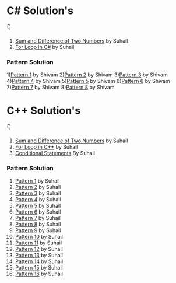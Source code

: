 # C# Solution's

👇
1) [Sum and Difference of Two Numbers](https://github.com/suhaillahmad/DSC-ASSIGNMENT-SOLUTION/blob/main/assigment%20solution%20C%23/Sum_and_Difference_Two_Numbers.c) by Suhail
2) [For Loop in C#](https://github.com/suhaillahmad/DSC-ASSIGNMENT-SOLUTION/blob/main/assigment%20solution%20C%23/For_Loop_in_C.c) by Suhail

### Pattern Solution 

1)[Pattern 1](https://github.com/suhaillahmad/DSC-ASSIGNMENT-SOLUTION/blob/main/assigment%20solution%20C%23/pattern(1).c) by Shivam
2)[Pattern 2](https://github.com/suhaillahmad/DSC-ASSIGNMENT-SOLUTION/blob/main/assigment%20solution%20C%23/pattern(2).c) by Shivam
3)[Pattern 3](https://github.com/suhaillahmad/DSC-ASSIGNMENT-SOLUTION/blob/main/assigment%20solution%20C%23/pattern(3).c) by Shivam
4)[Pattern 4](https://github.com/suhaillahmad/DSC-ASSIGNMENT-SOLUTION/blob/main/assigment%20solution%20C%23/pattern(4).c) by Shivam
5)[Pattern 5](https://github.com/suhaillahmad/DSC-ASSIGNMENT-SOLUTION/blob/main/assigment%20solution%20C%23/pattern(5).c) by Shivam
6)[Pattern 6](https://github.com/suhaillahmad/DSC-ASSIGNMENT-SOLUTION/blob/main/assigment%20solution%20C%23/pattern(6).c) by Shivam
7)[Pattern 7](https://github.com/suhaillahmad/DSC-ASSIGNMENT-SOLUTION/blob/main/assigment%20solution%20C%23/pattern(7).c) by Shivam
8)[Pattern 8](https://github.com/suhaillahmad/DSC-ASSIGNMENT-SOLUTION/blob/main/assigment%20solution%20C%23/pattern(8).c) by Shivam



# C++ Solution's

👇
1) [Sum and Difference of Two Numbers](https://github.com/suhaillahmad/DSC-ASSIGNMENT-SOLUTION/blob/main/assigment%20solution%20in%20c%2B%2B/Sum_and_Difference_of_Two_Numbers.cpp) by Suhail
2) [For Loop in C++](https://github.com/suhaillahmad/DSC-ASSIGNMENT-SOLUTION/blob/main/assigment%20solution%20in%20c%2B%2B/For_Loop.cpp) by Suhail
3) [Conditional Statements](https://github.com/suhaillahmad/DSC-ASSIGNMENT-SOLUTION/blob/main/assigment%20solution%20in%20c%2B%2B/conditional_statement.cpp) By Suhail
### Pattern Solution 
1) [Pattern 1](https://github.com/suhaillahmad/DSC-ASSIGNMENT-SOLUTION/blob/main/assigment%20solution%20in%20c%2B%2B/pattern(1).cpp) by Suhail
2) [Pattern 2](https://github.com/suhaillahmad/DSC-ASSIGNMENT-SOLUTION/blob/main/assigment%20solution%20in%20c%2B%2B/pattern(2).cpp) by Suhail
3) [Pattern 3](https://github.com/suhaillahmad/DSC-ASSIGNMENT-SOLUTION/blob/main/assigment%20solution%20in%20c%2B%2B/pattern(3).cpp) by Suhail
4) [Pattern 4](https://github.com/suhaillahmad/DSC-ASSIGNMENT-SOLUTION/blob/main/assigment%20solution%20in%20c%2B%2B/pattern(4).cpp) by Suhail
5) [Pattern 5](https://github.com/suhaillahmad/DSC-ASSIGNMENT-SOLUTION/blob/main/assigment%20solution%20in%20c%2B%2B/pattern(5).cpp) by Suhail
6) [Pattern 6](https://github.com/suhaillahmad/DSC-ASSIGNMENT-SOLUTION/blob/main/assigment%20solution%20in%20c%2B%2B/pattern(6).cpp) by Suhail
7) [Pattern 7](https://github.com/suhaillahmad/DSC-ASSIGNMENT-SOLUTION/blob/main/assigment%20solution%20in%20c%2B%2B/pattern(7).cpp) by Suhail
8) [Pattern 8](https://github.com/suhaillahmad/DSC-ASSIGNMENT-SOLUTION/blob/main/assigment%20solution%20in%20c%2B%2B/pattern(8).cpp) by Suhail
9) [Pattern 9](https://github.com/suhaillahmad/DSC-ASSIGNMENT-SOLUTION/blob/main/assigment%20solution%20in%20c%2B%2B/pattern(9).cpp) by Suhail
10) [Pattern 10](https://github.com/suhaillahmad/DSC-ASSIGNMENT-SOLUTION/blob/main/assigment%20solution%20in%20c%2B%2B/pattern(10).cpp) by Suhail
11) [Pattern 11](https://github.com/suhaillahmad/DSC-ASSIGNMENT-SOLUTION/blob/main/assigment%20solution%20in%20c%2B%2B/pattern(11).cpp) by Suhail
12) [Pattern 12](https://github.com/suhaillahmad/DSC-ASSIGNMENT-SOLUTION/blob/main/assigment%20solution%20in%20c%2B%2B/pattern(12).cpp) by Suhail
13) [Pattern 13](https://github.com/suhaillahmad/DSC-ASSIGNMENT-SOLUTION/blob/main/assigment%20solution%20in%20c%2B%2B/pattern(13).cpp) by Suhail
14) [Pattern 14](https://github.com/suhaillahmad/DSC-ASSIGNMENT-SOLUTION/blob/main/assigment%20solution%20in%20c%2B%2B/pattern(14).cpp) by Suhail
15) [Pattern 15]() by Suhail
16) [Pattern 16](https://github.com/suhaillahmad/DSC-ASSIGNMENT-SOLUTION/blob/main/assigment%20solution%20in%20c%2B%2B/pattern(16).cpp) by Suhail
